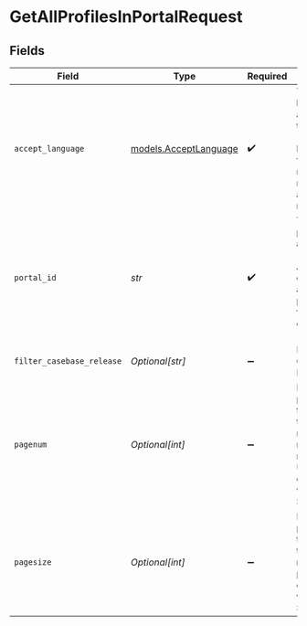 # GetAllProfilesInPortalRequest


## Fields

| Field                                                                                                                           | Type                                                                                                                            | Required                                                                                                                        | Description                                                                                                                     | Example                                                                                                                         |
| ------------------------------------------------------------------------------------------------------------------------------- | ------------------------------------------------------------------------------------------------------------------------------- | ------------------------------------------------------------------------------------------------------------------------------- | ------------------------------------------------------------------------------------------------------------------------------- | ------------------------------------------------------------------------------------------------------------------------------- |
| `accept_language`                                                                                                               | [models.AcceptLanguage](../models/acceptlanguage.md)                                                                            | :heavy_check_mark:                                                                                                              | The Language locale accepted by the client (used for locale specific fields in resource representation and in error responses). | en-US                                                                                                                           |
| `portal_id`                                                                                                                     | *str*                                                                                                                           | :heavy_check_mark:                                                                                                              | The ID of the portal being accessed.<br><br>A portal ID is composed of a 2-4 letter prefix, followed by a dash and 4-15 digits. | PROD-1000                                                                                                                       |
| `filter_casebase_release`                                                                                                       | *Optional[str]*                                                                                                                 | :heavy_minus_sign:                                                                                                              | Filter by Casebase Release                                                                                                      | 202201000000002                                                                                                                 |
| `pagenum`                                                                                                                       | *Optional[int]*                                                                                                                 | :heavy_minus_sign:                                                                                                              | Pagination parameter that specifies the page number of results to be returned. Used in conjunction with $pagesize.              |                                                                                                                                 |
| `pagesize`                                                                                                                      | *Optional[int]*                                                                                                                 | :heavy_minus_sign:                                                                                                              | Pagination parameter that specifies the number of results per page. Used in conjunction with $pagenum.                          |                                                                                                                                 |